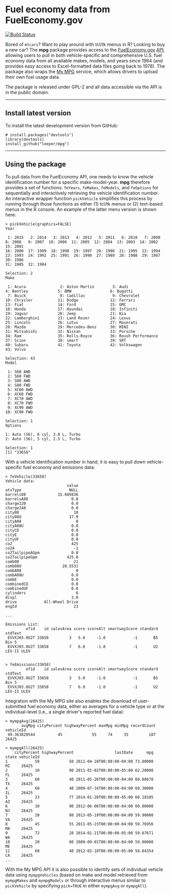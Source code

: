 # Fuel economy data from FuelEconomy.gov #

[![Build Status](https://travis-ci.org/leeper/mpg.png?branch=master)](https://travis-ci.org/leeper/mpg)

Bored of `mtcars`? Want to play around with tcl/tk menus in R? Looking to buy a new car? The **mpg** package provides access to the [FuelEconomy.gov](http://www.fueleconomy.gov/) [API](http://www.fueleconomy.gov/feg/ws/index.shtml), allowing users to pull in both vehicle-specific and comprehensive U.S. fuel economy data from all available makes, models, and years since 1984 (and provides easy access to Excel-formatted data files going back to 1978). The package also wraps the [My MPG](https://www.fueleconomy.gov/mpg/MPG.do) service, which allows drivers to upload their own fuel usage data.

The package is released under GPL-2 and all data accessible via the API is in the public domain.


---
## Install latest version ##

To install the latest development version from GitHub:

    # install.packages("devtools")
    library(devtools)
    install_github("leeper/mpg")

---
## Using the package ##

To pull data from the FuelEconomy API, one needs to know the vehicle identification number for a specific make-model-year. **mpg** therefore provides a set of functions: `feYears`, `feMakes`, `feModels`, and `feOptions` for sequentially and interactively retrieving the vehicle identification number. An interactive wrapper function `pickVehicle` simplifies this process by running through those functions as either (1) tcl/tk menus or (2) text-based menus in the R console. An example of the latter menu version is shown here:

```
> pickVehicle(graphics=FALSE)
Year 

 1: 2015   2: 2014   3: 2013   4: 2012   5: 2011   6: 2010   7: 2009   8: 2008   9: 2007  10: 2006  11: 2005  12: 2004  13: 2003  14: 2002  15: 2001
16: 2000  17: 1999  18: 1998  19: 1997  20: 1996  21: 1995  22: 1994  23: 1993  24: 1992  25: 1991  26: 1990  27: 1989  28: 1988  29: 1987  30: 1986
31: 1985  32: 1984  

Selection: 2
Make 

 1: Acura               2: Aston Martin        3: Audi                4: Bentley             5: BMW                 6: Bugatti          
 7: Buick               8: Cadillac            9: Chevrolet          10: Chrysler           11: Dodge              12: Ferrari          
13: Fiat               14: Ford               15: GMC                16: Honda              17: Hyundai            18: Infiniti         
19: Jaguar             20: Jeep               21: Kia                22: Lamborghini        23: Land Rover         24: Lexus            
25: Lincoln            26: Lotus              27: Maserati           28: Mazda              29: Mercedes-Benz      30: MINI             
31: Mitsubishi         32: Nissan             33: Porsche            34: Ram                35: Rolls-Royce        36: Roush Performance
37: Scion              38: smart              39: SRT                40: Subaru             41: Toyota             42: Volkswagen       
43: Volvo              

Selection: 43
Model 

 1: S60 AWD
 2: S60 FWD
 3: S80 AWD
 4: S80 FWD
 5: XC60 AWD
 6: XC60 FWD
 7: XC70 AWD
 8: XC70 FWD
 9: XC90 AWD
10: XC90 FWD

Selection: 1
Options 

1: Auto (S6), 6 cyl, 3.0 L, Turbo
2: Auto (S6), 5 cyl, 2.5 L, Turbo

Selection: 1
[1] "33658"
```

With a vehicle identification number in hand, it is easy to pull down vehicle-specific fuel economy and emissions data:

```
> feVehicle(33658)
Vehicle data:
                           value
atvType                     NULL
barrels08              15.689436
barrelsA08                   0.0
charge120                    0.0
charge240                    0.0
city08                        18
city08U                     17.9
cityA08                        0
cityA08U                     0.0
cityCD                       0.0
cityE                        0.0
cityUF                       0.0
co2                          425
co2A                          -1
co2TailpipeAGpm              0.0
co2TailpipeGpm             425.0
comb08                        21
comb08U                  20.5531
combA08                        0
combA08U                     0.0
combE                        0.0
combinedCD                   0.0
combinedUF                   0.0
cylinders                      6
displ                        3.0
drive            All-Wheel Drive
engId                         23

...

Emissions List:
         efid    id salesArea score scoreAlt smartwayScore standard     stdText
 EVVXJ03.0U2T 33658         3   5.0     -1.0            -1       B5       Bin 5
 EVVXJ03.0U2T 33658         7   6.0     -1.0            -1       U2 LEV-II ULEV


> feEmissions(33658)
         efid    id salesArea score scoreAlt smartwayScore standard     stdText
 EVVXJ03.0U2T 33658         3   5.0     -1.0            -1       B5       Bin 5
 EVVXJ03.0U2T 33658         7   6.0     -1.0            -1       U2 LEV-II ULEV
```

Integration with the My MPG site also enables the download of user-submitted fuel economy data, either as averages for a vehicle type or at the individual-level (i.e., a single driver's reported fuel data):

```
> mympgAvg(26425)
       avgMpg cityPercent highwayPercent maxMpg minMpg recordCount vehicleId
 49.363820544          45             55     74     35         187     26425

> mympgAll(26425)
    cityPercent highwayPercent                  lastDate      mpg state vehicleId
1            50             50 2011-04-10T00:00:00-04:00 73.80000    MI     26425
2            10             90 2011-01-02T00:00:00-05:00 62.20000    FL     26425
3            60             40 2011-05-26T00:00:00-04:00 60.88670    TX     26425
4            60             40 2009-07-16T00:00:00-04:00 60.30000    IL     26425
5            23             77 2014-01-20T00:00:00-05:00 60.18105    AZ     26425
6            10             90 2012-06-06T00:00:00-04:00 60.00000    NJ     26425
7            20             80 2013-05-19T00:00:00-04:00 59.90000    VA     26425
8            45             55 2011-05-23T00:00:00-04:00 59.76956    MA     26425
9            72             28 2014-01-21T00:00:00-05:00 59.67671    WA     26425
10           20             80 2009-09-01T00:00:00-04:00 59.00000    ME     26425
11           60             40 2012-02-18T00:00:00-05:00 58.84354    CA     26425
...
```

With the My MPG API it is also possible to identify sets of individual vehicle data using `mympgVehicles` (based on make and model retrieved from `mympgMakes` and `mympgModels` or through interactive menus similar to `pickVehicle` by specifying `pick=TRUE` in either `mympgAvg` or `mympgAll`).

